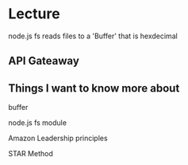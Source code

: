 # Lecture

node.js fs reads files to a 'Buffer' that is hexdecimal

## API Gateaway



## Things I want to know more about

buffer

node.js fs module

Amazon Leadership principles

STAR Method
